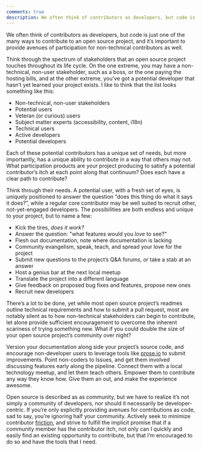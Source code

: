 ```yaml
---
comments: true
description: We often think of contributors as developers, but code is just one of the many ways to contribute to an open source project, and it's important to provide avenues of participation for non-technical contributors as well.
---
```


We often think of contributors as developers, but code is just one of the many ways to contribute to an open source project, and it’s important to provide avenues of participation for non-technical contributors as well.

Think through the spectrum of stakeholders that an open source project touches throughout its life cycle. On the one extreme, you may have a non-technical, non-user stakeholder, such as a boss, or the one paying the hosting bills, and at the other extreme, you’ve got a potential developer that hasn’t yet learned your project exists. I like to think that the list looks something like this:

* Non-technical, non-user stakeholders
* Potential users
* Veteran (or curious) users
* Subject matter experts (accessibility, content, i18n)
* Technical users
* Active developers
* Potential developers

Each of these potential contributors has a unique set of needs, but more importantly, has a unique ability to contribute in a way that others may not. What participation products are your project producing to satisfy a potential contributor’s itch at each point along that continuum? Does each have a clear path to contribute?

Think through their needs. A potential user, with a fresh set of eyes, is uniquely positioned to answer the question “does this thing do what it says it does?”, while a regular core contributor may be well suited to recruit other, not-yet-engaged developers. The possibilities are both endless and unique to your project, but to name a few:

* Kick the tires, *does it work?*
* Answer the question: "what features would you *love* to see?"
* Flesh out documentation, note where documentation is lacking
* Community evangelism, speak, teach, and spread your love for the project
* Submit new questions to the project’s Q&A forums, or take a stab at an answer
* Host a genius bar at the next local meetup
* Translate the project into a different language
* Give feedback on proposed bug fixes and features, propose new ones
* Recruit new developers

There’s a lot to be done, yet while most open source project’s readmes outline technical requirements and how to submit a pull request, most are notably silent as to how non-technical stakeholders can begin to contribute, let alone provide sufficient encouragement to overcome the inherent scariness of trying something new. What if you could double the size of your open source project’s community over night?

Version your documentation along side your project’s source code, and encourage non-developer users to leverage tools like [prose.io](http://prose.io) to submit improvements. Point non-coders to Issues, and get them involved discussing features early along the pipeline. Connect them with a local technology meetup, and let them teach others. Empower them to contribute any way they know how. Give them an out, and make the experience awesome.

Open source is described as as community, but we have to realize it’s not simply a community of developers, nor should it necessarily be developer-centric. If you’re only explicitly providing avenues for contributions as code, sad to say, you’re ignoring half your community. Actively seek to minimize contributor [friction](//ben.balter.com/2013/08/11/friction/), and strive to fulfill the implicit promise that if a community member has the contributor itch, not only can I quickly and easily find an existing opportunity to contribute, but that I’m encouraged to do so and have the tools that I need.
